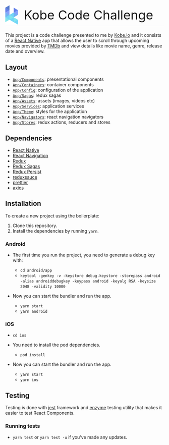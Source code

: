<div style="padding: 10px 0 .3em;margin-bottom: 20px;border-bottom: 1px solid #eaecef">
    <img style="vertical-align: bottom;margin-right: 15px" src="App/Assets/Images/logo.png" alt="Logo" width="40">
    <span style="font-size: 40px; line-height: 60px">Kobe Code Challenge</span>
</div>


This project is a code challenge presented to me by [Kobe.io](https://kobe.io/) and it consists of a [React Native](https://facebook.github.io/react-native/) app that allows the user to scroll through upcoming movies provided by [TMDb](https://developers.themoviedb.org/3) and view details like movie name, genre, release date and overview.


## Layout

- [`App/Components`](App/Components): presentational components
- [`App/Containers`](App/Containers): container components
- [`App/Config`](App/Config): configuration of the application
- [`App/Sagas`](App/Sagas): redux sagas
- [`App/Assets`](App/Assets): assets (images, videos etc)
- [`App/Services`](App/Services): application services
- [`App/Theme`](App/Theme): styles for the application
- [`App/Navigators`](App/Navigators): react navigation navigators 
- [`App/Stores`](App/Stores): redux actions, reducers and stores


## Dependencies

- [React Native](https://facebook.github.io/react-native/)
- [React Navigation](https://reactnavigation.org/)
- [Redux](https://redux.js.org/)
- [Redux Sagas](https://redux-saga.js.org)
- [Redux Persist](https://github.com/rt2zz/redux-persist)
- [reduxsauce](https://github.com/infinitered/reduxsauce)
- [prettier](https://prettier.io/)
- [axios](https://github.com/axios/axios)


## Installation

To create a new project using the boilerplate:

1. Clone this repository.
2. Install the dependencies by running `yarn`.

### Android

  - The first time you run the project, you need to generate a debug key with:
    - `cd android/app`
    - `keytool -genkey -v -keystore debug.keystore -storepass android -alias androiddebugkey -keypass android -keyalg RSA -keysize 2048 -validity 10000`

  - Now you can start the bundler and run the app.
    - `yarn start`
    - `yarn android`

### iOS

- `cd ios`
- You need to install the pod dependencies.
  - `pod install`

- Now you can start the bundler and run the app.
  - `yarn start`
  - `yarn ios`

## Testing

Testing is done with [jest](https://jestjs.io/) framework and [enzyme](https://airbnb.io/enzyme/) testing utility that makes it easier to test React Components.


### Running tests
- `yarn test` or `yarn test -u` if you've made any updates.